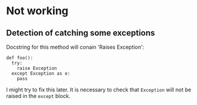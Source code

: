 # Not working

## Detection of catching some exceptions

Docstring for this method will conain 'Raises Exception':

~~~{python}
def foo():
  try:
    raise Exception
  except Exception as e:
    pass
~~~

I might try to fix this later. It is necessary to check that `Exception` will not be raised in the `except` block.

